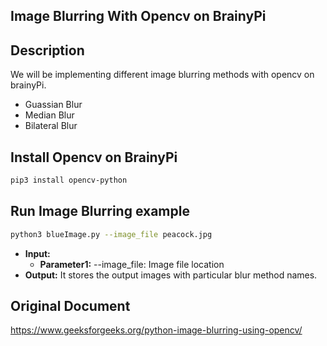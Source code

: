 ## Image Blurring With Opencv on BrainyPi
## Description
We will be implementing different image blurring methods with opencv on brainyPi.
- Guassian Blur
- Median Blur
- Bilateral Blur

## Install Opencv on BrainyPi
```sh
pip3 install opencv-python
```

## Run Image Blurring example
```sh
python3 blueImage.py --image_file peacock.jpg
```
- **Input:**
  - **Parameter1:** --image_file: Image file location
- **Output:** It stores the output images with particular blur method names. 

## Original Document
https://www.geeksforgeeks.org/python-image-blurring-using-opencv/
